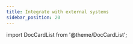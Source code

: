 ```yaml
---
title: Integrate with external systems
sidebar_position: 20
---
```


import DocCardList from '@theme/DocCardList';

<DocCardList />